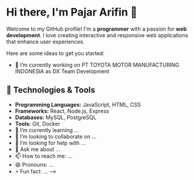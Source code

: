 # Hi there, I'm Pajar Arifin 👋

Welcome to my GitHub profile! I'm a **programmer** with a passion for **web development**. I love creating interactive and responsive web applications that enhance user experiences.

Here are some ideas to get you started:

 - 🔭 I’m currently working on PT TOYOTA MOTOR MANUFACTURING INDONESIA as DX Team Development
 ## 🔧 Technologies & Tools
- **Programming Languages:** JavaScript, HTML, CSS
- **Frameworks:** React, Node.js, Express
- **Databases:** MySQL, PostgreSQL
- **Tools:** Git, Docker
- 🌱 I’m currently learning ...
- 👯 I’m looking to collaborate on ...
- 🤔 I’m looking for help with ...
- 💬 Ask me about ...
- 📫 How to reach me: ...
- 😄 Pronouns: ...
- ⚡ Fun fact: ...
-->
